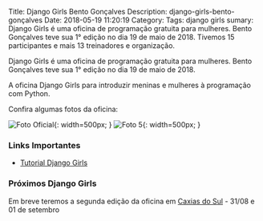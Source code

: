 Title: Django Girls Bento Gonçalves
Description: django-girls-bento-gonçalves
Date: 2018-05-19 11:20:19
Category:
Tags: django girls
sumary: Django Girls é uma oficina de programação gratuita para mulheres. Bento Gonçalves teve sua 1° edição no dia 19 de maio de 2018. Tivemos 15 participantes e mais 13 treinadores e organização.

Django Girls é uma oficina de programação gratuita para mulheres. Bento Gonçalves teve sua 1° edição no dia 19 de maio de 2018.

A oficina Django Girls para introduzir meninas e mulheres à programação com Python.

Confira algumas fotos da oficina:

![Foto Oficial]({filename}/images/DG/bento/oficial.jpeg){: width=500px; }
![Foto 5]({filename}/images/DG/bento/staff.jpeg){: width=500px; }

### Links Importantes

* [Tutorial Django Girls](https://tutorial.djangogirls.org/pt/)

### Próximos Django Girls

Em breve teremos a segunda edição da oficina em [Caxias do Sul](https://djangogirls.org/caxiasdosul/) - 31/08 e 01 de setembro
